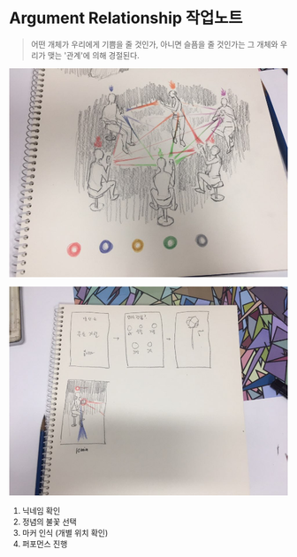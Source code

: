 # Argument Relationship 작업노트 

> 어떤 개체가 우리에게 기쁨을 줄 것인가, 아니면 슬픔을 줄 것인가는 그 개체와 우리가 맺는 '관계'에 의해 경절된다.

![](/images/2018/03/ar001.jpg)



![](/images/2018/03/ar002.jpg)

1. 닉네임 확인
2. 정념의 불꽃 선택
3. 마커 인식 (개별 위치 확인)
4. 퍼포먼스 진행


